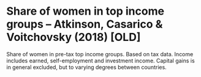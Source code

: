 # Share of women in top income groups – Atkinson, Casarico & Voitchovsky (2018) [OLD]

Share of women in pre-tax top income groups. Based on tax data. Income includes earned, self-employment and investment income. Capital gains is in general excluded, but to varying degrees between countries.